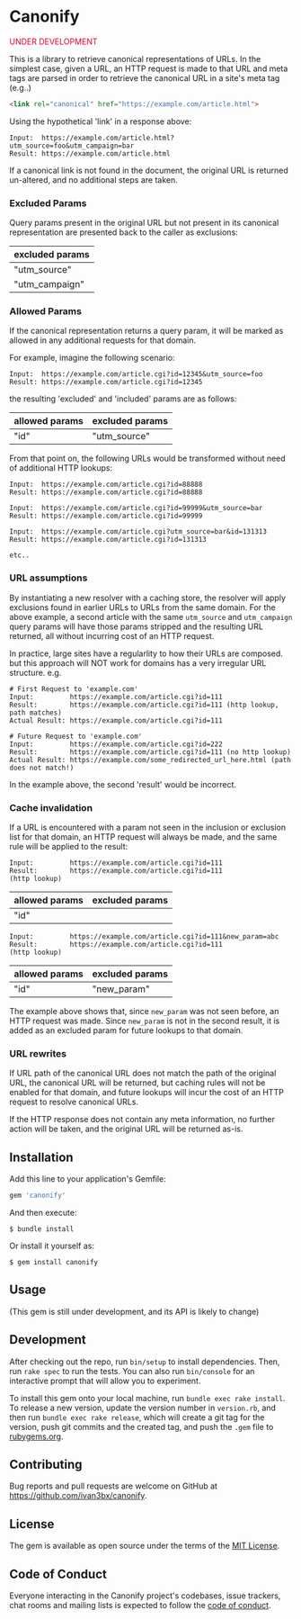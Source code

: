 # Canonify

<font color="#dd0033">UNDER DEVELOPMENT</font>

This is a library to retrieve canonical representations of URLs. In the simplest
case, given a URL, an HTTP request is made to that URL and meta tags are parsed
in order to retrieve the canonical URL in a site's meta tag (e.g..)

```html
<link rel="canonical" href="https://example.com/article.html">
```

Using the hypothetical 'link' in a response above:

```
Input:  https://example.com/article.html?utm_source=foo&utm_campaign=bar
Result: https://example.com/article.html
```

If a canonical link is not found in the document, the original URL is returned un-altered,
and no additional steps are taken.

### Excluded Params

Query params present in the original URL but not present in its canonical representation
are presented back to the caller as exclusions:

|  excluded params |
|------------------|
| "utm_source"     |
| "utm_campaign"   |

### Allowed Params

If the canonical representation returns a query param, it will be marked as
allowed in any additional requests for that domain.

For example, imagine the following scenario:

```
Input:  https://example.com/article.cgi?id=12345&utm_source=foo
Result: https://example.com/article.cgi?id=12345
```

the resulting 'excluded' and 'included' params are as follows:

|  allowed params |  excluded params   |
|-----------------|--------------------|
|     "id"        | "utm_source"       |

From that point on, the following URLs would be transformed without need of
additional HTTP lookups:

```
Input:  https://example.com/article.cgi?id=88888
Result: https://example.com/article.cgi?id=88888

Input:  https://example.com/article.cgi?id=99999&utm_source=bar
Result: https://example.com/article.cgi?id=99999

Input:  https://example.com/article.cgi?utm_source=bar&id=131313
Result: https://example.com/article.cgi?id=131313

etc..
```

### URL assumptions

By instantiating a new resolver with a caching store, the resolver will apply
exclusions found in earlier URLs to URLs from the same domain. For the above
example, a second article with the same `utm_source` and `utm_campaign` query
params will have those params stripped and the resulting URL returned, all
without incurring cost of an HTTP request.

In practice, large sites have a regularlity to how their URLs are composed. but
this approach will NOT work for domains has a very irregular URL structure. e.g.

```
# First Request to 'example.com'
Input:         https://example.com/article.cgi?id=111
Result:        https://example.com/article.cgi?id=111 (http lookup, path matches)
Actual Result: https://example.com/article.cgi?id=111

# Future Request to 'example.com'
Input:         https://example.com/article.cgi?id=222
Result:        https://example.com/article.cgi?id=111 (no http lookup)
Actual Result: https://example.com/some_redirected_url_here.html (path does not match!)
```

In the example above, the second 'result' would be incorrect.

### Cache invalidation

If a URL is encountered with a param not seen in the inclusion or exclusion list
for that domain, an HTTP request will always be made, and the same rule will be
applied to the result:

```
Input:         https://example.com/article.cgi?id=111
Result:        https://example.com/article.cgi?id=111               (http lookup)
```

|  allowed params |  excluded params   |
|-----------------|--------------------|
|     "id"        |                    |


```
Input:         https://example.com/article.cgi?id=111&new_param=abc
Result:        https://example.com/article.cgi?id=111               (http lookup)
```

|  allowed params |  excluded params   |
|-----------------|--------------------|
|     "id"        |    "new_param"     |

The example above shows that, since `new_param` was not seen before, an HTTP
request was made. Since `new_param` is not in the second result, it is added as
an excluded param for future lookups to that domain.

### URL rewrites

If URL path of the canonical URL does not match the path of the original URL,
the canonical URL will be returned, but caching rules will not be enabled for
that domain, and future lookups will incur the cost of an HTTP request to
resolve canonical URLs.

If the HTTP response does not contain any meta information, no further action
will be taken, and the original URL will be returned as-is.

## Installation

Add this line to your application's Gemfile:

```ruby
gem 'canonify'
```

And then execute:

    $ bundle install

Or install it yourself as:

    $ gem install canonify

## Usage

(This gem is still under development, and its API is likely to change)


## Development

After checking out the repo, run `bin/setup` to install dependencies. Then, run `rake spec` to run the tests. You can also run `bin/console` for an interactive prompt that will allow you to experiment.

To install this gem onto your local machine, run `bundle exec rake install`. To release a new version, update the version number in `version.rb`, and then run `bundle exec rake release`, which will create a git tag for the version, push git commits and the created tag, and push the `.gem` file to [rubygems.org](https://rubygems.org).

## Contributing

Bug reports and pull requests are welcome on GitHub at https://github.com/ivan3bx/canonify.

## License

The gem is available as open source under the terms of the [MIT License](https://opensource.org/licenses/MIT).

## Code of Conduct

Everyone interacting in the Canonify project's codebases, issue trackers, chat rooms and mailing lists is expected to follow the [code of conduct](https://github.com/ivan3bx/canonify/blob/master/CODE_OF_CONDUCT.md).
